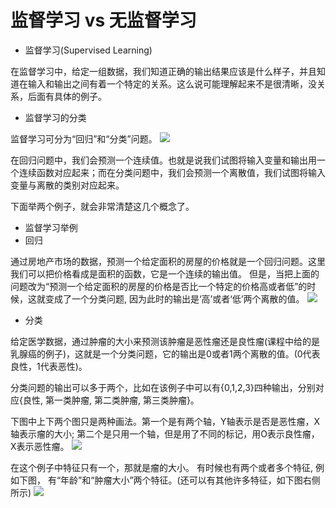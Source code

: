 # 监督学习 vs 无监督学习

- 监督学习(Supervised Learning)

在监督学习中，给定一组数据，我们知道正确的输出结果应该是什么样子，并且知道在输入和输出之间有着一个特定的关系。这么说可能理解起来不是很清晰，没关系，后面有具体的例子。

- 监督学习的分类

监督学习可分为“回归”和“分类”问题。
![](https://github.com/winner1207/notes-machine-learning/tree/master/resource/chapter01_1.png)

在回归问题中，我们会预测一个连续值。也就是说我们试图将输入变量和输出用一个连续函数对应起来；而在分类问题中，我们会预测一个离散值，我们试图将输入变量与离散的类别对应起来。

下面举两个例子，就会非常清楚这几个概念了。

- 监督学习举例
- 回归

通过房地产市场的数据，预测一个给定面积的房屋的价格就是一个回归问题。这里我们可以把价格看成是面积的函数，它是一个连续的输出值。 但是，当把上面的问题改为“预测一个给定面积的房屋的价格是否比一个特定的价格高或者低”的时候，这就变成了一个分类问题, 因为此时的输出是‘高’或者‘低’两个离散的值。
![](https://github.com/winner1207/notes-machine-learning/tree/master/resource/chapter01_2.png)

- 分类

给定医学数据，通过肿瘤的大小来预测该肿瘤是恶性瘤还是良性瘤(课程中给的是乳腺癌的例子)，这就是一个分类问题，它的输出是0或者1两个离散的值。(0代表良性，1代表恶性)。

分类问题的输出可以多于两个，比如在该例子中可以有{0,1,2,3}四种输出，分别对应{良性, 第一类肿瘤, 第二类肿瘤, 第三类肿瘤}。

下图中上下两个图只是两种画法。第一个是有两个轴，Y轴表示是否是恶性瘤，X轴表示瘤的大小; 第二个是只用一个轴，但是用了不同的标记，用O表示良性瘤，X表示恶性瘤。
![](https://github.com/winner1207/notes-machine-learning/tree/master/resource/chapter01_3.png)

在这个例子中特征只有一个，那就是瘤的大小。 有时候也有两个或者多个特征, 例如下图， 有“年龄”和“肿瘤大小”两个特征。(还可以有其他许多特征，如下图右侧所示)
![](https://github.com/winner1207/notes-machine-learning/tree/master/resource/chapter01_4.png)



